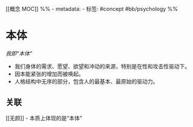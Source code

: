 [[概念 MOC]]
%% - metadata:
	- 标签: #concept #bb/psychology %%
# 本体
*我即“本体”*  

- 我们身体的需求、愿望、欲望和冲动的来源，特别是在性和攻击性驱动下。
- 因本能紧张的增加而被唤起。
- 人格结构中无序的部分，包含人的最基本、最原始的驱动力。

## 关联
[[无颜]] - 本质上体现的是“本体”